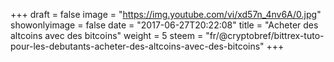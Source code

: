 +++
draft = false
image = "https://img.youtube.com/vi/xd57n_4nv6A/0.jpg"
showonlyimage = false
date = "2017-06-27T20:22:08"
title = "Acheter des altcoins avec des bitcoins"
weight = 5
steem = "fr/@cryptobref/bittrex-tuto-pour-les-debutants-acheter-des-altcoins-avec-des-bitcoins"
+++

<!--more-->
